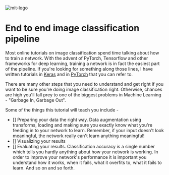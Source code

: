 ![mit-logo](https://csailprettycommittee.mit.edu/sites/default/files/images/MIT_logo.png)

# End to end image classification pipeline

Most online tutorials on image classification spend time talking about how to train a network. With the advent of PyTorch, Tensorflow and other frameworks for deep learning, training a network is in fact the easiest part of the pipeline. If you're looking for something along those lines, I have written tutorials in [Keras](https://github.com/Spandan-Madan/DeepLearningProject) and in [PyTorch](https://github.com/Spandan-Madan/Pytorch_fine_tuning_Tutorial) that you can refer to.

There are many other steps that you need to understand and get right if you want to be sure you're doing image classification right. Otherwise, chances are high you'll fall prey to one of the biggest problems in Machine Learning - "Garbage In, Garbage Out".

Some of the things this tutorial will teach you include - 

- [] Preparing your data the right way. Data augmentation using transforms, loading and making sure you exactly know what you're feeding in to your network to learn. Remember, if your input doesn't look meaningful, the network really can't learn anything meaningful!
- [] Visualizing your results
- [] Evaluating your results. Classification accuracy is a single number which tells you hardly anything about how your network is working. In order to improve your network's performance it is important you understand how it works, when it fails, what it overfits to, what it fails to learn. And so on and so forth.

